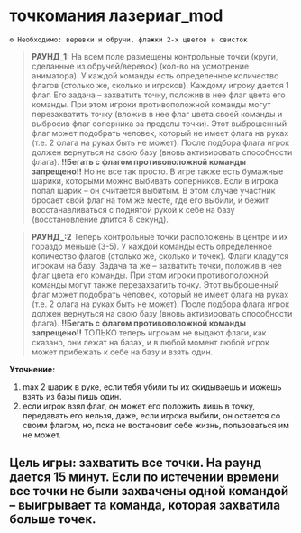 # точкомания лазериаг_mod
```
⚙ Необходимо: веревки и обручи, флажки 2-х цветов и свисток
```
> **РАУНД_1:** На всем поле размещены контрольные точки (круги, сделанные из обручей/веревок) (кол-во на усмотрение аниматора). У каждой команды есть определенное количество флагов (столько же, сколько и игроков). Каждому игроку дается 1 флаг. Его задача – захватить точку, положив в нее флаг цвета его команды. При этом игроки противоположной команды могут перезахватить точку (вложив в нее флаг цвета своей команды и выбросив флаг соперника за пределы точки). Этот выброшенный флаг может подобрать человек, который не имеет флага на руках (т.е. 2 флага на руках быть не может). После подбора флага игрок должен вернуться на свою базу (вновь активировать способности флага). **!!Бегать с флагом противоположной команды запрещено!!** Но не все так просто. В игре также есть бумажные шарики, которыми можно выбивать соперников. Если в игрока попал шарик – он считается выбитым. В этом случае участник бросает свой флаг на том же месте, где его выбили, и бежит восстанавливаться с поднятой рукой к себе на базу (восстановление длится 8 секунд).

> **РАУНД_:2** Теперь контрольные точки расположены в центре и их гораздо меньше (3-5). У каждой команды есть определенное количество флагов (столько же, сколько и точек). Флаги кладутся игрокам на базу. Задача та же – захватить точки, положив в нее флаг цвета его команды. При этом игроки противоположной команды могут также перезахватить точку. Этот выброшенный флаг может подобрать человек, который не имеет флага на руках (т.е. 2 флага на руках быть не может). После подбора флага игрок должен вернуться на свою базу (вновь активировать способности флага). **!!Бегать с флагом противоположной команды запрещено!!** ТОЛЬКО теперь игрокам не выдают флаги, как сказано, они лежат на базах, и в любой момент любой игрок может прибежать к себе на базу и взять один.

**Уточнение:** 
1. max 2 шарик в руке, если тебя убили ты их скидываешь и можешь взять из базы лишь один.
2. если игрок взял флаг, он может его положить лишь в точку, передавать его нельзя, даже, если игрока выбили, он остается со своим флагом, но, пока не востановит себе жизнь, пользоваться им не может.
## Цель игры: захватить все точки. На раунд дается 15 минут. Если по истечении времени все точки не были захвачены одной командой – выигрывает та команда, которая захватила больше точек.
